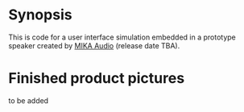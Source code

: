 # Synopsis
This is code for a user interface simulation embedded in a prototype speaker created by [MIKA Audio](www.mikaaudio.com) (release date TBA).
# Finished product pictures 
to be added 
